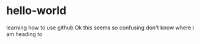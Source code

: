 # hello-world
learning how to use github
Ok this seems so confusing don't know where i am heading to
